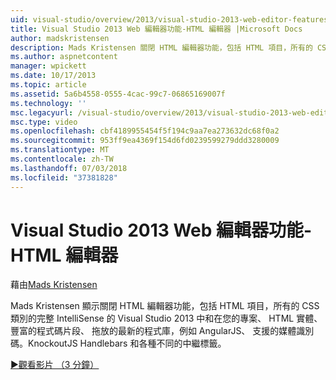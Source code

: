 ```yaml
---
uid: visual-studio/overview/2013/visual-studio-2013-web-editor-features-html-editor
title: Visual Studio 2013 Web 編輯器功能-HTML 編輯器 |Microsoft Docs
author: madskristensen
description: Mads Kristensen 關閉 HTML 編輯器功能，包括 HTML 項目，所有的 CSS 類別的完整 IntelliSense 的 Visual Studio 2013 中的顯示和識別碼。 在您的專案...
ms.author: aspnetcontent
manager: wpickett
ms.date: 10/17/2013
ms.topic: article
ms.assetid: 5a6b4558-0555-4cac-99c7-06865169007f
ms.technology: ''
msc.legacyurl: /visual-studio/overview/2013/visual-studio-2013-web-editor-features-html-editor
msc.type: video
ms.openlocfilehash: cbf4189955454f5f194c9aa7ea273632dc68f0a2
ms.sourcegitcommit: 953ff9ea4369f154d6fd0239599279ddd3280009
ms.translationtype: MT
ms.contentlocale: zh-TW
ms.lasthandoff: 07/03/2018
ms.locfileid: "37381828"
---
```

<a name="visual-studio-2013-web-editor-features---html-editor"></a>Visual Studio 2013 Web 編輯器功能-HTML 編輯器
====================
藉由[Mads Kristensen](https://github.com/madskristensen)

Mads Kristensen 顯示關閉 HTML 編輯器功能，包括 HTML 項目，所有的 CSS 類別的完整 IntelliSense 的 Visual Studio 2013 中和在您的專案、 HTML 實體、 豐富的程式碼片段、 拖放的最新的程式庫，例如 AngularJS、 支援的媒體識別碼。KnockoutJS Handlebars 和各種不同的中繼標籤。

[&#9654;觀看影片 （3 分鐘）](https://channel9.msdn.com/Blogs/ASP-NET-Site-Videos/visual-studio-2013-web-editor-features-html-editor)
